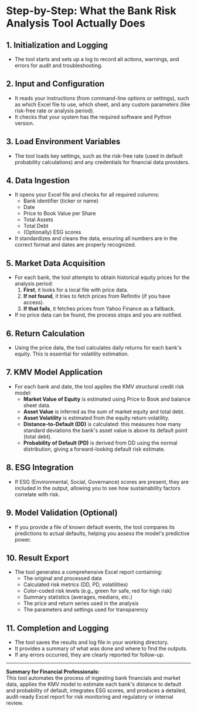 # Step-by-Step: What the Bank Risk Analysis Tool Actually Does

## 1. Initialization and Logging
- The tool starts and sets up a log to record all actions, warnings, and errors for audit and troubleshooting.

## 2. Input and Configuration
- It reads your instructions (from command-line options or settings), such as which Excel file to use, which sheet, and any custom parameters (like risk-free rate or analysis period).
- It checks that your system has the required software and Python version.

## 3. Load Environment Variables
- The tool loads key settings, such as the risk-free rate (used in default probability calculations) and any credentials for financial data providers.

## 4. Data Ingestion
- It opens your Excel file and checks for all required columns:
  - Bank identifier (ticker or name)
  - Date
  - Price to Book Value per Share
  - Total Assets
  - Total Debt
  - (Optionally) ESG scores
- It standardizes and cleans the data, ensuring all numbers are in the correct format and dates are properly recognized.

## 5. Market Data Acquisition
- For each bank, the tool attempts to obtain historical equity prices for the analysis period:
  1. **First**, it looks for a local file with price data.
  2. **If not found**, it tries to fetch prices from Refinitiv (if you have access).
  3. **If that fails**, it fetches prices from Yahoo Finance as a fallback.
- If no price data can be found, the process stops and you are notified.

## 6. Return Calculation
- Using the price data, the tool calculates daily returns for each bank's equity. This is essential for volatility estimation.

## 7. KMV Model Application
- For each bank and date, the tool applies the KMV structural credit risk model:
  - **Market Value of Equity** is estimated using Price to Book and balance sheet data.
  - **Asset Value** is inferred as the sum of market equity and total debt.
  - **Asset Volatility** is estimated from the equity return volatility.
  - **Distance-to-Default (DD)** is calculated: this measures how many standard deviations the bank's asset value is above its default point (total debt).
  - **Probability of Default (PD)** is derived from DD using the normal distribution, giving a forward-looking default risk estimate.

## 8. ESG Integration
- If ESG (Environmental, Social, Governance) scores are present, they are included in the output, allowing you to see how sustainability factors correlate with risk.

## 9. Model Validation (Optional)
- If you provide a file of known default events, the tool compares its predictions to actual defaults, helping you assess the model's predictive power.

## 10. Result Export
- The tool generates a comprehensive Excel report containing:
  - The original and processed data
  - Calculated risk metrics (DD, PD, volatilities)
  - Color-coded risk levels (e.g., green for safe, red for high risk)
  - Summary statistics (averages, medians, etc.)
  - The price and return series used in the analysis
  - The parameters and settings used for transparency

## 11. Completion and Logging
- The tool saves the results and log file in your working directory.
- It provides a summary of what was done and where to find the outputs.
- If any errors occurred, they are clearly reported for follow-up.

---

**Summary for Financial Professionals:**  
This tool automates the process of ingesting bank financials and market data, applies the KMV model to estimate each bank's distance to default and probability of default, integrates ESG scores, and produces a detailed, audit-ready Excel report for risk monitoring and regulatory or internal review. 
